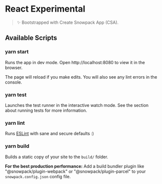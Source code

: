 # React Experimental

> ✨ Bootstrapped with Create Snowpack App (CSA).

## Available Scripts

### yarn start

Runs the app in dev mode.
Open http://localhost:8080 to view it in the browser.

The page will reload if you make edits.
You will also see any lint errors in the console.

### yarn test

Launches the test runner in the interactive watch mode.
See the section about running tests for more information.

### yarn lint

Runs [ESLint](https://github.com/eslint/eslint/) with sane and secure defaults :)

### yarn build

Builds a static copy of your site to the `build/` folder.

**For the best production performance:** Add a build bundler plugin like "@snowpack/plugin-webpack" or "@snowpack/plugin-parcel" to your `snowpack.config.json` config file.
